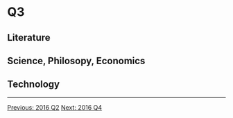 # Q3

## Literature


## Science, Philosopy, Economics


## Technology

---------------------------------------------------
  [Previous: 2016 Q2](2016_Q2.md)           [Next: 2016 Q4](2016_Q4.md)
